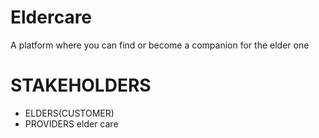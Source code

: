 # Eldercare
A platform where you can find or become a companion for the elder one

# STAKEHOLDERS
- ELDERS(CUSTOMER)
- PROVIDERS
elder care 
